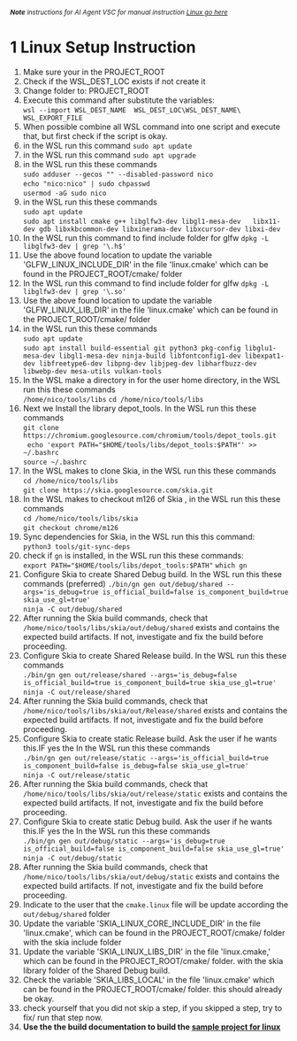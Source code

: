 

<br>

<!-- copilot-ignore-start -->
<small>***Note*** *instructions for AI Agent VSC for manual instruction [Linux go here](https://nicojane.github.io/WSL-Development-Stack-GLFW-Skia-CPP-Template/Howtos/setup_linux)*
</small>
<!-- copilot-ignore-end -->


# 1 Linux Setup Instruction

1. Make sure your in the PROJECT_ROOT
2. Check if the WSL_DEST_LOC exists if not create it
2. Change folder to: PROJECT_ROOT
2. Execute this command after substitute the variables:  
`wsl --import WSL_DEST_NAME  WSL_DEST_LOC\WSL_DEST_NAME\ WSL_EXPORT_FILE`
1. When possible combine all WSL command into one script and execute that, but first check if the script is okay.
1. in the WSL run this command
`sudo apt update`
1. in the WSL run this command
`sudo apt upgrade`
1. in the WSL run this these commands  
`sudo adduser --gecos "" --disabled-password nico`  
`echo "nico:nico" | sudo chpasswd`  
`usermod -aG sudo nico`
1. in the WSL run this these commands  
`sudo apt update`  
`sudo apt install cmake g++ libglfw3-dev libgl1-mesa-dev   libx11-dev gdb libxkbcommon-dev libxinerama-dev libxcursor-dev libxi-dev`
1. In the WSL run this command to find include folder for glfw
`dpkg -L libglfw3-dev | grep '\.h$'`
1. Use the above found location to update the variable 'GLFW_LINUX_INCLUDE_DIR' in the  file 'linux.cmake' which can be found in the PROJECT_ROOT/cmake/ folder
1. In the WSL run this command to find include folder for glfw
`dpkg -L libglfw3-dev | grep '\.so'`
1. Use the above found location to update the variable 'GLFW_LINUX_LIB_DIR' in the  file 'linux.cmake' which can be found in the PROJECT_ROOT/cmake/ folder
1. in the WSL run this these commands  
`sudo apt update`  
`sudo apt install build-essential git python3 pkg-config libglu1-mesa-dev libgl1-mesa-dev ninja-build libfontconfig1-dev libexpat1-dev libfreetype6-dev libpng-dev libjpeg-dev libharfbuzz-dev libwebp-dev mesa-utils vulkan-tools`
1. In the WSL make a directory in for the user home directory, in the WSL run this these commands  
`/home/nico/tools/libs`
`cd /home/nico/tools/libs`
1. Next we Install the library depot_tools. In the WSL run this these commands  
`git clone https://chromium.googlesource.com/chromium/tools/depot_tools.git`  
` echo 'export PATH="$HOME/tools/libs/depot_tools:$PATH"' >> ~/.bashrc`  
`source ~/.bashrc`
1. In the WSL makes to clone Skia, in the WSL run this these commands  
`cd /home/nico/tools/libs`  
`git clone https://skia.googlesource.com/skia.git`  
1. In the WSL makes to checkout m126 of Skia , in the WSL run this these commands  
`cd /home/nico/tools/libs/skia`  
`git checkout chrome/m126`
1. Sync dependencies for Skia, in the WSL run this this command:  
`python3 tools/git-sync-deps`  
1. check if `gn` is installed, in the WSL run this these commands:  
`export PATH="$HOME/tools/libs/depot_tools:$PATH"`
`which gn`
1. Configure Skia to create Shared Debug build. In the WSL run this these commands  (preferred)
`./bin/gn gen out/debug/shared --args='is_debug=true is_official_build=false is_component_build=true skia_use_gl=true' `  
`ninja -C out/debug/shared`  
1. After running the Skia build commands, check that `/home/nico/tools/libs/skia/out/debug/shared` exists and contains the expected build artifacts. If not, investigate and fix the build before proceeding. 
1. Configure Skia to create Shared Release build. In the WSL run this these commands  
`./bin/gn gen out/release/shared --args='is_debug=false is_official_build=true is_component_build=true skia_use_gl=true' `  
`ninja -C out/release/shared`  
1. After running the Skia build commands, check that `/home/nico/tools/libs/skia/out/Release/shared` exists and contains the expected build artifacts. If not, investigate and fix the build before proceeding. 
1. Configure Skia to create static Release build. Ask the user if he wants this.IF yes the  In the WSL run this these commands  
`./bin/gn gen out/release/static --args='is_official_build=true is_component_build=false is_debug=false skia_use_gl=true' `  
`ninja -C out/release/static`  
1. After running the Skia build commands, check that `/home/nico/tools/libs/skia/out/release/static` exists and contains the expected build artifacts. If not, investigate and fix the build before proceeding. 
1. Configure Skia to create static Debug build. Ask the user if he wants this.IF yes the  In the WSL run this these commands  
`./bin/gn gen out/debug/static --args='is_debug=true is_official_build=false is_component_build=false skia_use_gl=true' `  
`ninja -C out/debug/static`
1. After running the Skia build commands, check that `/home/nico/tools/libs/skia/out/debug/static` exists and contains the expected build artifacts. If not, investigate and fix the build before proceeding. 
1. Indicate to the user that the `cmake.linux` file will be update according the `out/debug/shared` folder
1. Update the variable 'SKIA_LINUX_CORE_INCLUDE_DIR' in the  file 'linux.cmake', which can be found in the PROJECT_ROOT/cmake/ folder with the skia include folder
1. Update the variable 'SKIA_LINUX_LIBS_DIR' in the  file 'linux.cmake,' which can be found in the PROJECT_ROOT/cmake/ folder. with the skia library folder of the Shared Debug build.
1. Check the variable 'SKIA_LIBS_LOCAL' in the  file 'linux.cmake' which can be found in the PROJECT_ROOT/cmake/ folder. this should already be okay.
1. check yourself that you did not skip a step, if you skipped a step, try to fix/ run that step now.
1. **Use the the build documentation to build the [sample project for linux](building_project)**